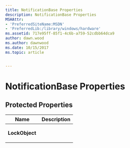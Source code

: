 ```yaml
---
title: NotificationBase Properties
description: NotificationBase Properties
MSHAttr:
- 'PreferredSiteName:MSDN'
- 'PreferredLib:/library/windows/hardware'
ms.assetid: 717e95ff-85f1-4c6b-a759-52cdbb64dca9
author: dawn.wood
ms.author: dawnwood
ms.date: 10/15/2017
ms.topic: article


---
```


# NotificationBase Properties


## <span id="Protected_Properties"></span><span id="protected_properties"></span><span id="PROTECTED_PROPERTIES"></span>Protected Properties


<table>
<colgroup>
<col width="50%" />
<col width="50%" />
</colgroup>
<thead>
<tr class="header">
<th>Name</th>
<th>Description</th>
</tr>
</thead>
<tbody>
<tr class="odd">
<td><p><strong>LockObject</strong></p></td>
<td><p></p></td>
</tr>
</tbody>
</table>

 

 

 






